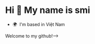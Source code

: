 Hi 👋 My name is smi
====================

* 🌍  I'm based in Việt Nam
<!--<p align="center">
  <!-- <a href=""> -->
<!--<img alt="name: smi, pronouns: he/him, race: southeast asian, birthday: September 25th, status: student, location: vietnam, languages: english, vietnamese" src="https://i.pinimg.com/736x/16/d7/65/16d765df6e6e09bfed871f7db4265d5f.jpg">-->
  <!--</a>-->
<!--</p>-->

<!--## Smi!-->
<!--> Welcome to my github!-->

<!--💻 Frontend Developer? Backend Developer? Both❤.-->

<!--💬 Feel free to ask me if you need any help with my code, or want to contribute! Always welcome 🥴.-->

<!--♎ I like everyone, everything; My favorite: ☁.-->

